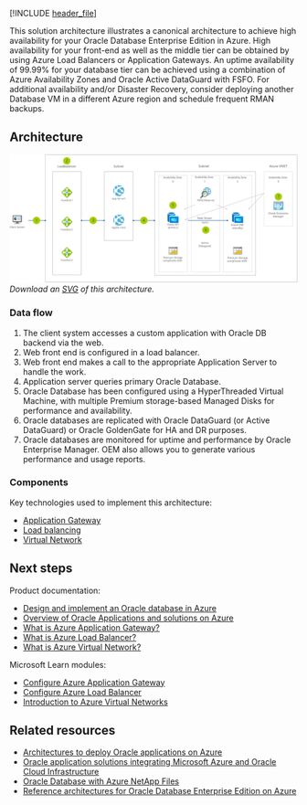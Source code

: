 [!INCLUDE [header_file](../../../includes/sol-idea-header.md)]

This solution architecture illustrates a canonical architecture to achieve high availability for your Oracle Database Enterprise Edition in Azure. High availability for your front-end as well as the middle tier can be obtained by using Azure Load Balancers or Application Gateways. An uptime availability of 99.99% for your database tier can be achieved using a combination of Azure Availability Zones and Oracle Active DataGuard with FSFO. For additional availability and/or Disaster Recovery, consider deploying another Database VM in a different Azure region and schedule frequent RMAN backups.

## Architecture

![Architecture diagram](../media/reference-architecture-for-oracle-database-on-azure.png)
*Download an [SVG](../media/reference-architecture-for-oracle-database-on-azure.svg) of this architecture.*

### Data flow

1. The client system accesses a custom application with Oracle DB backend via the web.
1. Web front end is configured in a load balancer.
1. Web front end makes a call to the appropriate Application Server to handle the work.
1. Application server queries primary Oracle Database.
1. Oracle Database has been configured using a HyperThreaded Virtual Machine, with multiple Premium storage-based Managed Disks for performance and availability.
1. Oracle databases are replicated with Oracle DataGuard (or Active DataGuard) or Oracle GoldenGate for HA and DR purposes.
1. Oracle databases are monitored for uptime and performance by Oracle Enterprise Manager. OEM also allows you to generate various performance and usage reports.

### Components

Key technologies used to implement this architecture:

- [Application Gateway](https://azure.microsoft.com/services/application-gateway)
- [Load balancing](https://azure.microsoft.com/products/azure-load-balancing)
- [Virtual Network](https://azure.microsoft.com/services/virtual-network)

## Next steps

Product documentation:

- [Design and implement an Oracle database in Azure](/azure/virtual-machines/workloads/oracle/oracle-design)
- [Overview of Oracle Applications and solutions on Azure](/azure/virtual-machines/workloads/oracle/oracle-overview)
- [What is Azure Application Gateway?](/azure/application-gateway/overview)
- [What is Azure Load Balancer?](/azure/load-balancer/load-balancer-overview)
- [What is Azure Virtual Network?](/azure/virtual-network/virtual-networks-overview)

Microsoft Learn modules:

- [Configure Azure Application Gateway](/learn/modules/configure-azure-application-gateway)
- [Configure Azure Load Balancer](/learn/modules/configure-azure-load-balancer)
- [Introduction to Azure Virtual Networks](/learn/modules/introduction-to-azure-virtual-networks)

## Related resources

- [Architectures to deploy Oracle applications on Azure](/azure/virtual-machines/workloads/oracle/oracle-oci-applications)
- [Oracle application solutions integrating Microsoft Azure and Oracle Cloud Infrastructure](/azure/virtual-machines/workloads/oracle/oracle-oci-overview)
- [Oracle Database with Azure NetApp Files](../../example-scenario/file-storage/oracle-azure-netapp-files.yml)
- [Reference architectures for Oracle Database Enterprise Edition on Azure](/azure/virtual-machines/workloads/oracle/oracle-reference-architecture)
